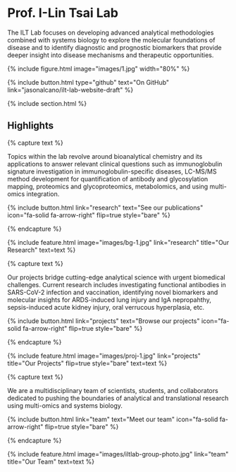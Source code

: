 ---
---

# Prof. I-Lin Tsai Lab

The ILT Lab focuses on developing advanced analytical methodologies combined with systems biology to explore the molecular foundations of disease and to identify diagnostic and prognostic biomarkers that provide deeper insight into disease mechanisms and therapeutic opportunities.

{% 
  include figure.html image="images/1.jpg" width="80%" 
%}

{%
  include button.html
  type="github"
  text="On GitHub"
  link="jasonalcano/ilt-lab-website-draft"
%}

{% include section.html %}

## Highlights

{% capture text %}

Topics within the lab revolve around bioanalytical chemistry and its applications to answer relevant clinical questions such as immunoglobulin signature investigation in immunoglobulin-specific diseases, LC-MS/MS method development for quantification of antibody and glycosylation mapping, proteomics and glycoproteomics, metabolomics, and using multi-omics integration.

{%
  include button.html
  link="research"
  text="See our publications"
  icon="fa-solid fa-arrow-right"
  flip=true
  style="bare"
%}

{% endcapture %}

{%
  include feature.html
  image="images/bg-1.jpg"
  link="research"
  title="Our Research"
  text=text
%}

{% capture text %}

Our projects bridge cutting-edge analytical science with urgent biomedical challenges. Current research includes investigating functional antibodies in SARS-CoV-2 infection and vaccination, identifying novel biomarkers and molecular insights for ARDS-induced lung injury and IgA nepropahthy, sepsis-induced acute kidney injury, oral verrucous hyperplasia, etc. 

{%
  include button.html
  link="projects"
  text="Browse our projects"
  icon="fa-solid fa-arrow-right"
  flip=true
  style="bare"
%}

{% endcapture %}

{%
  include feature.html
  image="images/proj-1.jpg"
  link="projects"
  title="Our Projects"
  flip=true
  style="bare"
  text=text
%}

{% capture text %}

We are a multidisciplinary team of scientists, students, and collaborators dedicated to pushing the boundaries of analytical and translational research using multi-omics and systems biology. 

{%
  include button.html
  link="team"
  text="Meet our team"
  icon="fa-solid fa-arrow-right"
  flip=true
  style="bare"
%}

{% endcapture %}

{%
  include feature.html
  image="images/iltlab-group-photo.jpg"
  link="team"
  title="Our Team"
  text=text
%}
